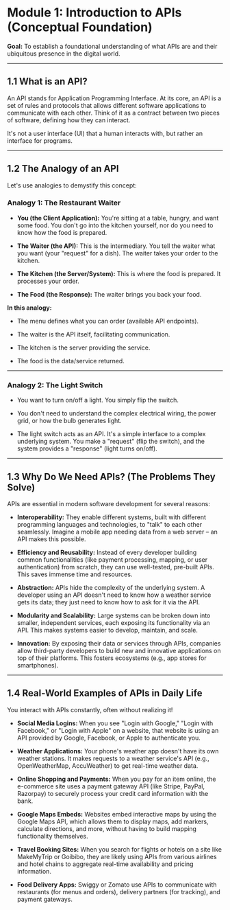 # Module 1: Introduction to APIs (Conceptual Foundation)

**Goal:** To establish a foundational understanding of what APIs are and their ubiquitous presence in the digital world.

---

## 1.1 What is an API?

An API stands for Application Programming Interface. At its core, an API is a set of rules and protocols that allows different software applications to communicate with each other. Think of it as a contract between two pieces of software, defining how they can interact.

It's not a user interface (UI) that a human interacts with, but rather an interface for programs.

---

## 1.2 The Analogy of an API

Let's use analogies to demystify this concept:

### Analogy 1: The Restaurant Waiter

- **You (the Client Application):** You're sitting at a table, hungry, and want some food. You don't go into the kitchen yourself, nor do you need to know how the food is prepared.

- **The Waiter (the API):** This is the intermediary. You tell the waiter what you want (your "request" for a dish). The waiter takes your order to the kitchen.

- **The Kitchen (the Server/System):** This is where the food is prepared. It processes your order.

- **The Food (the Response):** The waiter brings you back your food.

**In this analogy:**

- The menu defines what you can order (available API endpoints).

- The waiter is the API itself, facilitating communication.

- The kitchen is the server providing the service.

- The food is the data/service returned.

---

### Analogy 2: The Light Switch

- You want to turn on/off a light. You simply flip the switch.

- You don't need to understand the complex electrical wiring, the power grid, or how the bulb generates light.

- The light switch acts as an API. It's a simple interface to a complex underlying system. You make a "request" (flip the switch), and the system provides a "response" (light turns on/off).

---

## 1.3 Why Do We Need APIs? (The Problems They Solve)

APIs are essential in modern software development for several reasons:

- **Interoperability:** They enable different systems, built with different programming languages and technologies, to "talk" to each other seamlessly. Imagine a mobile app needing data from a web server – an API makes this possible.

- **Efficiency and Reusability:** Instead of every developer building common functionalities (like payment processing, mapping, or user authentication) from scratch, they can use well-tested, pre-built APIs. This saves immense time and resources.

- **Abstraction:** APIs hide the complexity of the underlying system. A developer using an API doesn't need to know how a weather service gets its data; they just need to know how to ask for it via the API.

- **Modularity and Scalability:** Large systems can be broken down into smaller, independent services, each exposing its functionality via an API. This makes systems easier to develop, maintain, and scale.

- **Innovation:** By exposing their data or services through APIs, companies allow third-party developers to build new and innovative applications on top of their platforms. This fosters ecosystems (e.g., app stores for smartphones).

---

## 1.4 Real-World Examples of APIs in Daily Life

You interact with APIs constantly, often without realizing it!

- **Social Media Logins:** When you see "Login with Google," "Login with Facebook," or "Login with Apple" on a website, that website is using an API provided by Google, Facebook, or Apple to authenticate you.

- **Weather Applications:** Your phone's weather app doesn't have its own weather stations. It makes requests to a weather service's API (e.g., OpenWeatherMap, AccuWeather) to get real-time weather data.

- **Online Shopping and Payments:** When you pay for an item online, the e-commerce site uses a payment gateway API (like Stripe, PayPal, Razorpay) to securely process your credit card information with the bank.

- **Google Maps Embeds:** Websites embed interactive maps by using the Google Maps API, which allows them to display maps, add markers, calculate directions, and more, without having to build mapping functionality themselves.

- **Travel Booking Sites:** When you search for flights or hotels on a site like MakeMyTrip or Goibibo, they are likely using APIs from various airlines and hotel chains to aggregate real-time availability and pricing information.

- **Food Delivery Apps:** Swiggy or Zomato use APIs to communicate with restaurants (for menus and orders), delivery partners (for tracking), and payment gateways.
